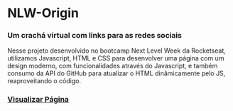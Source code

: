 # NLW-Origin
### Um crachá virtual com links para as redes sociais

Nesse projeto desenvolvido no bootcamp Next Level Week da Rocketseat, utilizamos Javascript, HTML e CSS para desenvolver uma página com um design moderno, com funcionalidades através do Javascript, e também consumo da API do GitHub para atualizar o HTML dinâmicamente pelo JS, reaproveitando o código.

<h3><a href="https://gabrielcarfepro.github.io/Cracha-Digital-NLW/" target="_blank">Visualizar Página</a></h3>
